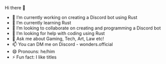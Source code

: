 Hi there 👋

- 🔭 I’m currently working on creating a Discord bot using Rust
- 🌱 I’m currently learning Rust
- 👯 I’m looking to collaborate on creating and programming a Discord bot
- 🤔 I’m looking for help with coding using Rust
- 💬 Ask me about Gaming, Tech, Art, Law etc!
- 📫 You can DM me on Discord - wonders.official 
- 😄 Pronouns: he/him
- ⚡ Fun fact: I like titles
